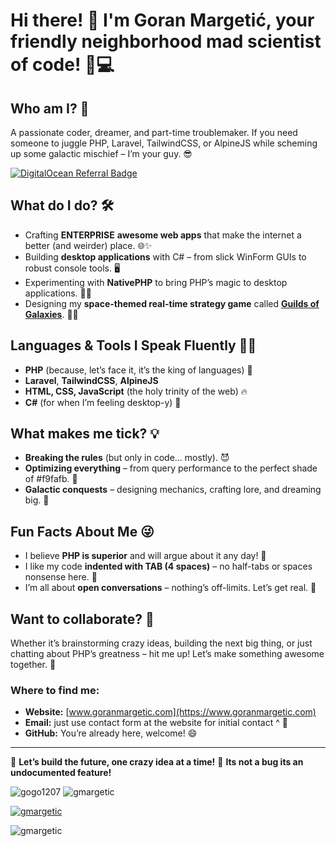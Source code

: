# Hi there! 👋 I'm Goran Margetić, your friendly neighborhood mad scientist of code! 🧪💻

## Who am I? 🤔
A passionate coder, dreamer, and part-time troublemaker. If you need someone to juggle PHP, Laravel, TailwindCSS, or AlpineJS while scheming up some galactic mischief – I’m your guy. 😎

[![DigitalOcean Referral Badge](https://web-platforms.sfo2.cdn.digitaloceanspaces.com/WWW/Badge%201.svg)](https://www.digitalocean.com/?refcode=3293ff9900a8&utm_campaign=Referral_Invite&utm_medium=Referral_Program&utm_source=badge)

## What do I do? 🛠️
- Crafting **ENTERPRISE** **awesome web apps** that make the internet a better (and weirder) place. 🌐✨
- Building **desktop applications** with C# – from slick WinForm GUIs to robust console tools. 🖥️
- Experimenting with **NativePHP** to bring PHP’s magic to desktop applications. 🧙‍♂️
- Designing my **space-themed real-time strategy game** called [**Guilds of Galaxies**](https://www.gog.tf). 🌌🚀

## Languages & Tools I Speak Fluently 🧑‍💻
- **PHP** (because, let’s face it, it’s the king of languages) 👑
- **Laravel**, **TailwindCSS**, **AlpineJS**
- **HTML, CSS, JavaScript** (the holy trinity of the web) 🔥
- **C#** (for when I’m feeling desktop-y) 💾

## What makes me tick? 💡
- **Breaking the rules** (but only in code… mostly). 😈
- **Optimizing everything** – from query performance to the perfect shade of #f9fafb. 🎨
- **Galactic conquests** – designing mechanics, crafting lore, and dreaming big. 🌠

## Fun Facts About Me 😜
- I believe **PHP is superior** and will argue about it any day! 🥊
- I like my code **indented with TAB (4 spaces)** – no half-tabs or spaces nonsense here. 🚫
- I’m all about **open conversations** – nothing’s off-limits. Let’s get real. 💬

## Want to collaborate? 🤝
Whether it’s brainstorming crazy ideas, building the next big thing, or just chatting about PHP’s greatness – hit me up! Let’s make something awesome together. 🌟

### Where to find me:
- **Website:** [www.goranmargetic.com](https://www.goranmargetic.com)
- **Email:** just use contact form at the website for initial contact ^ 🤣
- **GitHub:** You’re already here, welcome! 😄

---

🚀 **Let’s build the future, one crazy idea at a time!**
🐛 **Its not a bug its an undocumented feature!**



<p align="left"> <img src="https://komarev.com/ghpvc/?username=gogo1207&label=Profile%20views&color=0e75b6&style=flat" alt="gogo1207" /> <img src="https://komarev.com/ghpvc/?username=gmargetic&label=Profile%20views&color=0e75b6&style=flat" alt="gmargetic" /> </p>

<p align="left"> <a href="https://github.com/ryo-ma/github-profile-trophy"><img src="https://github-profile-trophy.vercel.app/?username=gmargetic" alt="gmargetic" /></a> </p>

<p><img align="left" src="https://github-readme-stats.vercel.app/api/top-langs?username=gmargetic&show_icons=true&theme=dark&locale=en&layout=compact" alt="gmargetic" /></p>


